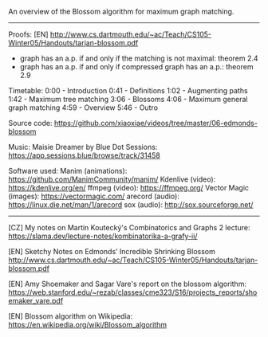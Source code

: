 An overview of the Blossom algorithm for maximum graph matching.

------------------

Proofs: [EN] http://www.cs.dartmouth.edu/~ac/Teach/CS105-Winter05/Handouts/tarjan-blossom.pdf
- graph has an a.p. if and only if the matching is not maximal: theorem 2.4
- graph has an a.p. if and only if compressed graph has an a.p.: theorem 2.9

Timetable:
0:00 - Introduction
0:41 - Definitions
1:02 - Augmenting paths
1:42 - Maximum tree matching
3:06 - Blossoms
4:06 - Maximum general graph matching
4:59 - Overview
5:46 - Outro

Source code:
https://github.com/xiaoxiae/videos/tree/master/06-edmonds-blossom

Music:
Maisie Dreamer by Blue Dot Sessions: https://app.sessions.blue/browse/track/31458

Software used:
Manim (animations): https://github.com/ManimCommunity/manim/
Kdenlive (video): https://kdenlive.org/en/
ffmpeg (video): https://ffmpeg.org/
Vector Magic (images): https://vectormagic.com/
arecord (audio): https://linux.die.net/man/1/arecord
sox (audio): http://sox.sourceforge.net/

------------------

[CZ] My notes on Martin Koutecký's Combinatorics and Graphs 2 lecture:
https://slama.dev/lecture-notes/kombinatorika-a-grafy-ii/

[EN] Sketchy Notes on Edmonds’ Incredible Shrinking Blossom
http://www.cs.dartmouth.edu/~ac/Teach/CS105-Winter05/Handouts/tarjan-blossom.pdf

[EN] Amy Shoemaker and Sagar Vare's report on the blossom algorithm:
https://web.stanford.edu/~rezab/classes/cme323/S16/projects_reports/shoemaker_vare.pdf

[EN] Blossom algorithm on Wikipedia:
https://en.wikipedia.org/wiki/Blossom_algorithm
